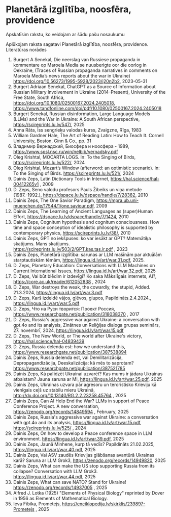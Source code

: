#  Planetārā izglītība, noosfēra, providence
Apskatīsim rakstu, ko veidojam ar šādu pašu nosaukumu

Aplūkojam raksta sagatavi Planetārā izglītība, noosfēra, providence.
Literatūras norādes

1.	Burgert A Senekal, Die neerslag van Russiese propaganda in kommentare op Maroela Media se nuusberigte oor die oorlog in Oekraïne, (Traces of Russian propaganda narratives in comments on Maroela Media’s news reports about the war in Ukraine) https://doi.org/10.56273/1995-5928/2023/j20n2b2, 2023-05-31
2.	Burgert Adriaan Senekal, ChatGPT as a Source of Information about Russian Military Involvement in Ukraine (2014–Present), University of the Free State, South Africa, https://doi.org/10.1080/02500167.2024.2405018, https://www.tandfonline.com/doi/pdf/10.1080/02500167.2024.2405018 
3.	Burgert Senekal, Russian disinformation, Large Language Models (LLMs) and the War in Ukraine: A South African perspective, https://scireprints.lu.lv/547/, 2025
4.	Anna Rāta, Īss sengrieķu valodas kurss, Zvaigzne, Rīga, 1983 
5.	William Gardner Hale, The Art of Reading Latin: How to Teach It. Cornell University, Boston, Ginn & Co., pp. 31 
6.	Владимир Вернадский, Биосфера и ноосфера - 1989, https://www.spsl.nsc.ru/win/nelbib/vernadsky.pdf     
7.	Oleg Krishtal, MOCARTA LOGS. In: To the Singing of Birds, https://scireprints.lu.lv/522/, 2024
8.	Oleg Krishtal, Mozart’s Window (afterword: an optimistic scenario). In: To the Singing of Birds. https://scireprints.lu.lv/521/, 2024
9.	Dainis Zeps, Latin Dictionary Tools in Internet,  https://hal.science/hal-00412265v1 , 2009
10.	D. Zeps, Seno valodu profesors Pauls Žibeiks un viņa metode (1987.-1992.), https://dspace.lu.lv/dspace/handle/7/28382, 2010 
11.	Dainis Zeps, The One Savior Paradigm, https://mpra.ub.uni-muenchen.de/17544/1/one.saviour.pdf, 2009
12.	Dainis Zeps, The Learning of Ancient Languages as (super)Human Effort, https://dspace.lu.lv/dspace/handle/7/1424, 2010
13.	Dainis Zeps, Cognitum hypothesis and cognitum consciousness. How time and space conception of idealistic philosophy is supported by contemporary physics, https://scireprints.lu.lv/38/, 2010 
14.	Dainis Zeps, GPT no iekšpuses: ko var iesākt ar GPT? Matemātiķa skatījums. Mans skatījums. https://scireprints.lu.lv/503/2/GPT.kas.tas.ir.pdf , 2023
15.	Dainis Zeps, Planetārā izglītība: sarunas ar LLM mašīnām par aktuālām starptautiskām tēmām, https://lingua.id.lv/art/war.31.pdf, 2025. 
16.	D. Zeps, Planetary Education: Conversations with LLM Machines on Current International Issues, https://lingua.id.lv/art/war.32.pdf, 2025
17.	D. Zeps, Vai būt blēdim ir izdevīgi? Ko saka Mākslīgais internets, AI?, https://core.ac.uk/reader/612052838 , 2024
18.	D. Zeps, War destroys the weak, the cowardly, the stupid, Added. 21.3.2024, https://lingua.id.lv/art/war.3.pdf 
19.	D. Zeps, Karš izdeldē vājos, gļēvos, glupos, Papildināts.2.4.2024., https://lingua.id.lv/art/war.5.pdf 
20.	D. Zeps, Что на Руси творится: Проект Россия, https://www.researchgate.net/publication/318038370 , 2017
21.	D. Zeps, Russia's aggressive war against Ukraine: a conversation with gpt.4o and its analysis, Zinātnes un Reliģijas dialoga grupas seminārs, 27. novembrī, 2024, https://lingua.id.lv/art/war.15.pdf 
22.	D. Zeps, The New World, or The world after Ukraine's victory, https://hal.science/hal-04839439 
23.	D. Zeps, Russia delenda est: how we understand this, https://www.researchgate.net/publication/387538894
24.	Dainis Zeps, Russia delenda est, vai Demilitarizācija, Depropagandizācija, Deeskalizācija: kā mēs to saprotam? https://www.researchgate.net/publication/387521785 
25.	Dainis Zeps, Kā palīdzēt Ukrainai uzvarēt? Kas mums ir jādara Ukrainas atbalstam? Jauna saruna ar MI, https://lingua.id.lv/art/war.25.pdf, 2025 
26.	Dainis Zeps, Ukrainas uzvara pār agresoru un teroristisko Krieviju kā vienīgais ceļš uz stabilu mieru Ukrainā, http://dx.doi.org/10.13140/RG.2.2.23258.45764 , 2025
27.	Dainis Zeps, Can AI Help End the War? LLMs in support of Peace Conference Project. A new conversation, https://zenodo.org/records/14849594 , February, 2025
28.	Dainis Zeps, Russia's aggressive war against Ukraine: a conversation with gpt.4o and its analysis, https://lingua.id.lv/art/war.15.pdf, https://scireprints.lu.lv/525/ , 2024
29.	Dainis Zeps, On how to develop a Peace conference space in LLM environment. https://lingua.id.lv/art/war.39.pdf, 2025
30.	Dainis Zeps,  Jaunā Minhene, kurp tā vedīs? Papildināts 21.02.2025, https://lingua.id.lv/art/war.40.pdf, 2025
31.	Dainis Zeps, Vai ASV zaudēs Krievijas glābšanas avantūrā Ukrainas karā? Saruna ar LLM Grok3, https://zenodo.org/records/14949820, 2025
32.	Dainis Zeps, What can make the US stop supporting Russia from its collapse? Conversation with LLM Grok3. https://lingua.id.lv/art/war.44.pdf, 2025
33.	Dainis Zeps, What can save NATO? Stand for Ukraine!  https://zenodo.org/records/14937005 , 2025
34.	Alfred J. Lotka (1925) "Elements of Physical Biology" reprinted by Dover in 1956 as Elements of Mathematical Biology.
35.	Ieva Fībika, Prometejs, https://enciklopedija.lv/skirklis/239897-Prometejs , 2025
